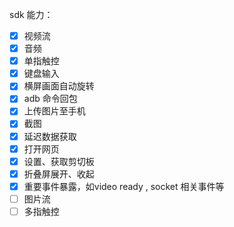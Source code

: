 sdk 能力：

- [x] 视频流
- [x] 音频
- [x] 单指触控
- [x] 键盘输入
- [x] 横屏画面自动旋转
- [x] adb 命令回包
- [x] 上传图片至手机
- [x] 截图
- [x] 延迟数据获取
- [x] 打开网页
- [x] 设置、获取剪切板
- [x] 折叠屏展开、收起
- [x] 重要事件暴露，如video ready , socket 相关事件等
- [ ] 图片流
- [ ] 多指触控
